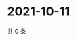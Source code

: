 # 2021-10-11

共 0 条

<!-- BEGIN WEIBO -->
<!-- 最后更新时间 Mon Oct 11 2021 12:10:34 GMT+0800 (China Standard Time) -->

<!-- END WEIBO -->
